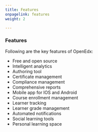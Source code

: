 ```yaml
---
title: Features
onpagelink: features
weight: 2

---
```


### Features

Following are the key features of OpenEdx:

- Free and open source
- Intelligent analytics
- Authoring tool
- Certificate management
- Compliance management
- Comprehensive reports
- Mobile app for IOS and Android
- Course enrollment management
- Learner tracking
- Learner grade management
- Automated notifications
- Social learning tools
- Personal learning space
 